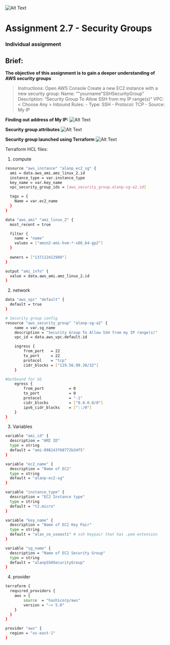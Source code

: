 ![Alt Text](https://github.com/lann87/cloud_infra_eng_ntu_coursework_alanp/blob/main/.misc/ntu_logo.png)
# Assignment 2.7 - Security Groups
### Individual assignment

## Brief:  
**The objective of this assignment is to gain a deeper understanding of AWS security groups**
> Instructions:
>    Open AWS Console
>    Create a new EC2 instance with a new security group:
>        Name: “"yourname"SSHSecurityGroup”
>        Description: “Security Group To Allow SSH from my IP range(s)”
>        VPC: < Choose Any >
>        Inbound Rules: - Type: SSH - Protocol: TCP - Source: My IP

**Finding out address of My IP:**
![Alt Text](https://github.com/lann87/cloud_infra_eng_ntu_coursework_alanp/blob/main/module2/assignment2.7/ss_myIP.png)

**Security group attributes**
![Alt Text](https://github.com/lann87/cloud_infra_eng_ntu_coursework_alanp/blob/main/module2/assignment2.7/ss_tf_sgGroup_attributes.png)

**Security group launched using Terraform**
![Alt Text](https://github.com/lann87/cloud_infra_eng_ntu_coursework_alanp/blob/main/module2/assignment2.7/ss_tf-apply_sg_asmt.png)

Terraform HCL files:
1.  compute
```sh
resource "aws_instance" "alanp_ec2_sg" {
  ami = data.aws_ami.amz_linux_2.id
  instance_type = var.instance_type
  key_name = var.key_name
  vpc_security_group_ids = [aws_security_group.alanp-sg-a2.id]

  tags = {
    Name = var.ec2_name
  }
}

data "aws_ami" "amz_linux_2" {
  most_recent = true

  filter {
    name = "name"
    values = ["amzn2-ami-hvm-*-x86_64-gp2"]
  }
  
  owners = ["137112412989"]
}

output "ami_info" {
  value = data.aws_ami.amz_linux_2.id
}
```

2. network
```sh
data "aws_vpc" "default" {
  default = true
}

# Security group config
resource "aws_security_group" "alanp-sg-a2" {
    name = var.sg_name
    description = "Security Group To Allow SSH from my IP range(s)"
    vpc_id = data.aws_vpc.default.id

    ingress {
        from_port   = 22
        to_port     = 22
        protocol    = "tcp"
        cidr_blocks = ["119.56.99.20/32"]
    }

#Outbound for SG
    egress {
        from_port           = 0
        to_port             = 0
        protocol            = "-1"
        cidr_blocks         = ["0.0.0.0/0"]
        ipv6_cidr_blocks    = ["::/0"]
    }
}
```

3. Variables
```sh
variable "ami_id" {
  description = "AMI ID"
  type = string
  default = "ami-098143f68772b34f5"
}

variable "ec2_name" {
  description = "Name of EC2"
  type = string
  default = "alanp-ec2-sg"
}

variable "instance_type" {
  description = "EC2 Instance type"
  type = string
  default = "t2.micro"
}

variable "key_name" {
  description = "Name of EC2 Key Pair"
  type = string
  default = "alan_ce_useast1" # ssh keypair that has .pem extension
}

variable "sg_name" {
  description = "Name of EC2 Security Group"
  type = string
  default = "alanpSSHSecurityGroup"
}
```

4. provider
```sh
terraform {
  required_providers {
    aws = {
        source  = "hashicorp/aws"
        version = "~> 5.0"
    }
  }
}

provider "aws" {
  region = "us-east-1"
}
```